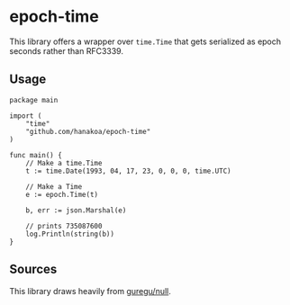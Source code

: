 # epoch-time
This library offers a wrapper over `time.Time` that gets serialized as epoch seconds
rather than RFC3339.

## Usage
```golang
package main

import (
	"time"
	"github.com/hanakoa/epoch-time"
)

func main() {
	// Make a time.Time
	t := time.Date(1993, 04, 17, 23, 0, 0, 0, time.UTC)

	// Make a Time
	e := epoch.Time(t)

	b, err := json.Marshal(e)

	// prints 735087600
	log.Println(string(b))
}
```

## Sources
This library draws heavily from [guregu/null](https://github.com/guregu/null).